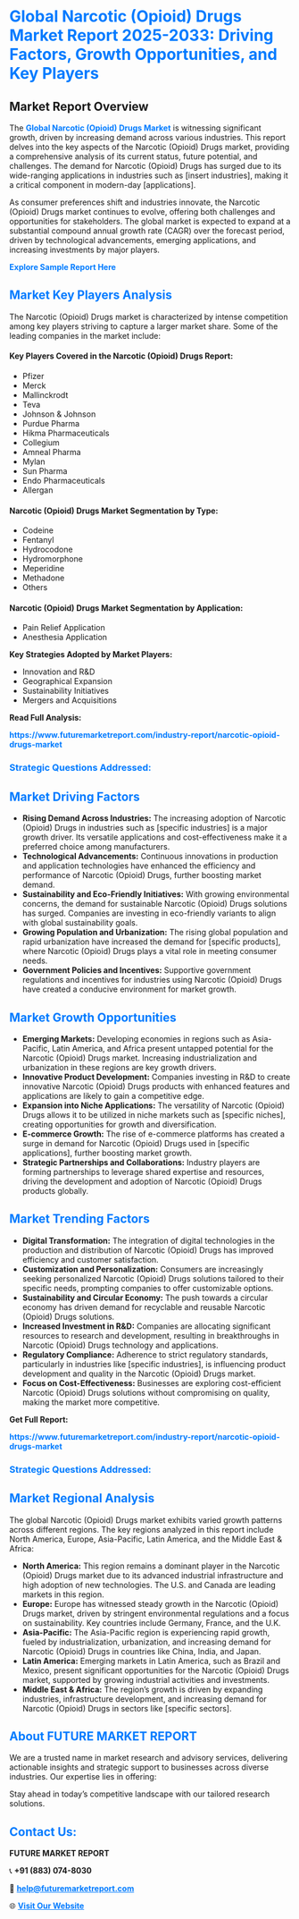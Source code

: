 <h1 style="color: #007BFF;">Global Narcotic (Opioid) Drugs Market Report 2025-2033: Driving Factors, Growth Opportunities, and Key Players</h1>

<section id="overview">
<h2>Market Report Overview</h2>
<p>The <a href="https://www.futuremarketreport.com/industry-report/narcotic-opioid-drugs-market" style="color: #007BFF; text-decoration: none;"><strong>Global Narcotic (Opioid) Drugs Market</strong></a> is witnessing significant growth, driven by increasing demand across various industries. This report delves into the key aspects of the Narcotic (Opioid) Drugs market, providing a comprehensive analysis of its current status, future potential, and challenges. The demand for Narcotic (Opioid) Drugs has surged due to its wide-ranging applications in industries such as [insert industries], making it a critical component in modern-day [applications].</p>
<p>As consumer preferences shift and industries innovate, the Narcotic (Opioid) Drugs market continues to evolve, offering both challenges and opportunities for stakeholders. The global market is expected to expand at a substantial compound annual growth rate (CAGR) over the forecast period, driven by technological advancements, emerging applications, and increasing investments by major players.</p>
</section>

<section id="overview">
<p><a href="https://www.futuremarketreport.com/request-sample/reportId=79789" style="color: #007BFF; text-decoration: none;"><strong>Explore Sample Report Here</strong></a></p>
</section>

<section id="key-players">
<h2 style="color: #007BFF;">Market Key Players Analysis</h2>
<p>The Narcotic (Opioid) Drugs market is characterized by intense competition among key players striving to capture a larger market share. Some of the leading companies in the market include:</p>
<h4>Key Players Covered in the Narcotic (Opioid) Drugs Report:</h4>
<ul><li>Pfizer</li><li>Merck</li><li>Mallinckrodt</li><li>Teva</li><li>Johnson &amp; Johnson</li><li>Purdue Pharma</li><li>Hikma Pharmaceuticals</li><li>Collegium</li><li>Amneal Pharma</li><li>Mylan</li><li>Sun Pharma</li><li>Endo Pharmaceuticals</li><li>Allergan</li></ul>
<h4>Narcotic (Opioid) Drugs Market Segmentation by Type:</h4>
<ul><li>Codeine</li><li>Fentanyl</li><li>Hydrocodone</li><li>Hydromorphone</li><li>Meperidine</li><li>Methadone</li><li>Others</li></ul>

<h4>Narcotic (Opioid) Drugs Market Segmentation by Application:</h4>
<ul><li>Pain Relief Application</li><li>Anesthesia Application</li></ul>
<p><strong>Key Strategies Adopted by Market Players:</strong></p>
<ul>
<li>Innovation and R&D</li>
<li>Geographical Expansion</li>
<li>Sustainability Initiatives</li>
<li>Mergers and Acquisitions</li>
</ul>
</section>

<section>
<p><strong>Read Full Analysis: </strong></p><a href="https://www.futuremarketreport.com/industry-report/narcotic-opioid-drugs-market" style="color: #007BFF; text-decoration: none;"><strong>https://www.futuremarketreport.com/industry-report/narcotic-opioid-drugs-market</strong></a>
<h3 style="color: #007BFF;">Strategic Questions Addressed:</h3>
</section>

<section id="driving-factors">
<h2 style="color: #007BFF;">Market Driving Factors</h2>
<ul>
<li><strong>Rising Demand Across Industries:</strong> The increasing adoption of Narcotic (Opioid) Drugs in industries such as [specific industries] is a major growth driver. Its versatile applications and cost-effectiveness make it a preferred choice among manufacturers.</li>
<li><strong>Technological Advancements:</strong> Continuous innovations in production and application technologies have enhanced the efficiency and performance of Narcotic (Opioid) Drugs, further boosting market demand.</li>
<li><strong>Sustainability and Eco-Friendly Initiatives:</strong> With growing environmental concerns, the demand for sustainable Narcotic (Opioid) Drugs solutions has surged. Companies are investing in eco-friendly variants to align with global sustainability goals.</li>
<li><strong>Growing Population and Urbanization:</strong> The rising global population and rapid urbanization have increased the demand for [specific products], where Narcotic (Opioid) Drugs plays a vital role in meeting consumer needs.</li>
<li><strong>Government Policies and Incentives:</strong> Supportive government regulations and incentives for industries using Narcotic (Opioid) Drugs have created a conducive environment for market growth.</li>
</ul>
</section>

<section id="growth-opportunities">
<h2 style="color: #007BFF;">Market Growth Opportunities</h2>
<ul>
<li><strong>Emerging Markets:</strong> Developing economies in regions such as Asia-Pacific, Latin America, and Africa present untapped potential for the Narcotic (Opioid) Drugs market. Increasing industrialization and urbanization in these regions are key growth drivers.</li>
<li><strong>Innovative Product Development:</strong> Companies investing in R&D to create innovative Narcotic (Opioid) Drugs products with enhanced features and applications are likely to gain a competitive edge.</li>
<li><strong>Expansion into Niche Applications:</strong> The versatility of Narcotic (Opioid) Drugs allows it to be utilized in niche markets such as [specific niches], creating opportunities for growth and diversification.</li>
<li><strong>E-commerce Growth:</strong> The rise of e-commerce platforms has created a surge in demand for Narcotic (Opioid) Drugs used in [specific applications], further boosting market growth.</li>
<li><strong>Strategic Partnerships and Collaborations:</strong> Industry players are forming partnerships to leverage shared expertise and resources, driving the development and adoption of Narcotic (Opioid) Drugs products globally.</li>
</ul>
</section>

<section id="trending-factors">
<h2 style="color: #007BFF;">Market Trending Factors</h2>
<ul>
<li><strong>Digital Transformation:</strong> The integration of digital technologies in the production and distribution of Narcotic (Opioid) Drugs has improved efficiency and customer satisfaction.</li>
<li><strong>Customization and Personalization:</strong> Consumers are increasingly seeking personalized Narcotic (Opioid) Drugs solutions tailored to their specific needs, prompting companies to offer customizable options.</li>
<li><strong>Sustainability and Circular Economy:</strong> The push towards a circular economy has driven demand for recyclable and reusable Narcotic (Opioid) Drugs solutions.</li>
<li><strong>Increased Investment in R&D:</strong> Companies are allocating significant resources to research and development, resulting in breakthroughs in Narcotic (Opioid) Drugs technology and applications.</li>
<li><strong>Regulatory Compliance:</strong> Adherence to strict regulatory standards, particularly in industries like [specific industries], is influencing product development and quality in the Narcotic (Opioid) Drugs market.</li>
<li><strong>Focus on Cost-Effectiveness:</strong> Businesses are exploring cost-efficient Narcotic (Opioid) Drugs solutions without compromising on quality, making the market more competitive.</li>
</ul>
</section>

<section>
<p><strong>Get Full Report: </strong></p><a href="https://www.futuremarketreport.com/industry-report/narcotic-opioid-drugs-market" style="color: #007BFF; text-decoration: none;"><strong>https://www.futuremarketreport.com/industry-report/narcotic-opioid-drugs-market</strong></a>
<h3 style="color: #007BFF;">Strategic Questions Addressed:</h3>
</section>


<section id="regional-analysis">
<h2 style="color: #007BFF;">Market Regional Analysis</h2>
<p>The global Narcotic (Opioid) Drugs market exhibits varied growth patterns across different regions. The key regions analyzed in this report include North America, Europe, Asia-Pacific, Latin America, and the Middle East & Africa:</p>
<ul>
<li><strong>North America:</strong> This region remains a dominant player in the Narcotic (Opioid) Drugs market due to its advanced industrial infrastructure and high adoption of new technologies. The U.S. and Canada are leading markets in this region.</li>
<li><strong>Europe:</strong> Europe has witnessed steady growth in the Narcotic (Opioid) Drugs market, driven by stringent environmental regulations and a focus on sustainability. Key countries include Germany, France, and the U.K.</li>
<li><strong>Asia-Pacific:</strong> The Asia-Pacific region is experiencing rapid growth, fueled by industrialization, urbanization, and increasing demand for Narcotic (Opioid) Drugs in countries like China, India, and Japan.</li>
<li><strong>Latin America:</strong> Emerging markets in Latin America, such as Brazil and Mexico, present significant opportunities for the Narcotic (Opioid) Drugs market, supported by growing industrial activities and investments.</li>
<li><strong>Middle East & Africa:</strong> The region’s growth is driven by expanding industries, infrastructure development, and increasing demand for Narcotic (Opioid) Drugs in sectors like [specific sectors].</li>
</ul>
</section>

<footer>
<h2 style="color: #007BFF;">About FUTURE MARKET REPORT</h2>
<p>We are a trusted name in market research and advisory services, delivering actionable insights and strategic support to businesses across diverse industries. Our expertise lies in offering:</p>

<p>Stay ahead in today’s competitive landscape with our tailored research solutions.</p>

<h2 style="color: #007BFF;">Contact Us:</h2>
<p><strong>FUTURE MARKET REPORT</strong></p>
<p>📞 <strong>+91 (883) 074-8030</strong></p>
<p>📧 <strong><a href="mailto:help@futuremarketreport.com" style="color: #007BFF;">help@futuremarketreport.com</a></strong></p>
<p>🌐 <strong><a href="https://www.futuremarketreport.com/" style="color: #007BFF;">Visit Our Website</a></strong></p>
</footer>